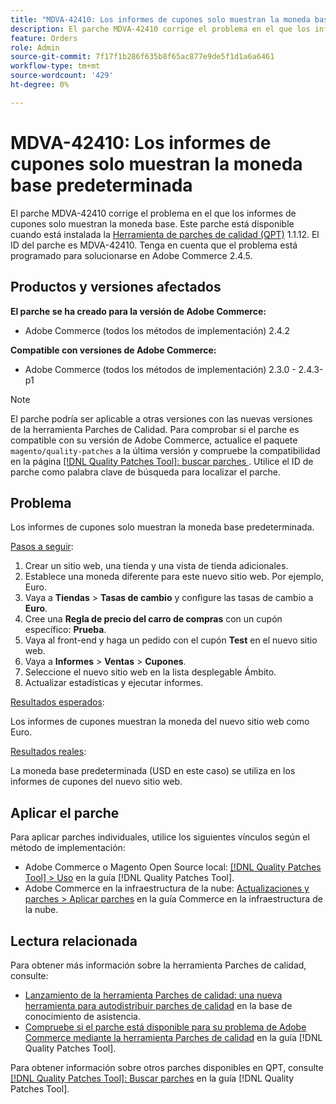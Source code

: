 ```yaml
---
title: "MDVA-42410: Los informes de cupones solo muestran la moneda base predeterminada"
description: El parche MDVA-42410 corrige el problema en el que los informes de cupones solo muestran la moneda base. Este parche está disponible cuando está instalada la [Quality Patches Tool (QPT)](https://experienceleague.adobe.com/es/docs/commerce-knowledge-base/kb/announcements/commerce-announcements/magento-quality-patches-released-new-tool-to-self-serve-quality-patches) 1.1.12. El ID del parche es MDVA-42410. Tenga en cuenta que el problema está programado para solucionarse en Adobe Commerce 2.4.5.
feature: Orders
role: Admin
source-git-commit: 7f17f1b286f635b8f65ac877e9de5f1d1a6a6461
workflow-type: tm+mt
source-wordcount: '429'
ht-degree: 0%

---
```


# MDVA-42410: Los informes de cupones solo muestran la moneda base predeterminada

El parche MDVA-42410 corrige el problema en el que los informes de cupones solo muestran la moneda base. Este parche está disponible cuando está instalada la [Herramienta de parches de calidad (QPT)](https://experienceleague.adobe.com/es/docs/commerce-knowledge-base/kb/announcements/commerce-announcements/magento-quality-patches-released-new-tool-to-self-serve-quality-patches) 1.1.12. El ID del parche es MDVA-42410. Tenga en cuenta que el problema está programado para solucionarse en Adobe Commerce 2.4.5.

## Productos y versiones afectados

**El parche se ha creado para la versión de Adobe Commerce:**

* Adobe Commerce (todos los métodos de implementación) 2.4.2

**Compatible con versiones de Adobe Commerce:**

* Adobe Commerce (todos los métodos de implementación) 2.3.0 - 2.4.3-p1

>[!NOTE]
>
>El parche podría ser aplicable a otras versiones con las nuevas versiones de la herramienta Parches de Calidad. Para comprobar si el parche es compatible con su versión de Adobe Commerce, actualice el paquete `magento/quality-patches` a la última versión y compruebe la compatibilidad en la página [[!DNL Quality Patches Tool]: buscar parches ](https://experienceleague.adobe.com/es/docs/commerce-knowledge-base/kb/announcements/commerce-announcements/magento-quality-patches-released-new-tool-to-self-serve-quality-patches). Utilice el ID de parche como palabra clave de búsqueda para localizar el parche.

## Problema

Los informes de cupones solo muestran la moneda base predeterminada.

<u>Pasos a seguir</u>:

1. Crear un sitio web, una tienda y una vista de tienda adicionales.
1. Establece una moneda diferente para este nuevo sitio web. Por ejemplo, Euro.
1. Vaya a **Tiendas** > **Tasas de cambio** y configure las tasas de cambio a **Euro**.
1. Cree una **Regla de precio del carro de compras** con un cupón específico: **Prueba**.
1. Vaya al front-end y haga un pedido con el cupón **Test** en el nuevo sitio web.
1. Vaya a **Informes** > **Ventas** > **Cupones**.
1. Seleccione el nuevo sitio web en la lista desplegable Ámbito.
1. Actualizar estadísticas y ejecutar informes.

<u>Resultados esperados</u>:

Los informes de cupones muestran la moneda del nuevo sitio web como Euro.

<u>Resultados reales</u>:

La moneda base predeterminada (USD en este caso) se utiliza en los informes de cupones del nuevo sitio web.

## Aplicar el parche

Para aplicar parches individuales, utilice los siguientes vínculos según el método de implementación:

* Adobe Commerce o Magento Open Source local: [[!DNL Quality Patches Tool] > Uso](/help/tools/quality-patches-tool/usage.md) en la guía [!DNL Quality Patches Tool].
* Adobe Commerce en la infraestructura de la nube: [Actualizaciones y parches > Aplicar parches](https://experienceleague.adobe.com/docs/commerce-cloud-service/user-guide/develop/upgrade/apply-patches.html?lang=es) en la guía Commerce en la infraestructura de la nube.

## Lectura relacionada

Para obtener más información sobre la herramienta Parches de calidad, consulte:

* [Lanzamiento de la herramienta Parches de calidad: una nueva herramienta para autodistribuir parches de calidad](https://experienceleague.adobe.com/es/docs/commerce-knowledge-base/kb/announcements/commerce-announcements/magento-quality-patches-released-new-tool-to-self-serve-quality-patches) en la base de conocimiento de asistencia.
* [Compruebe si el parche está disponible para su problema de Adobe Commerce mediante la herramienta Parches de calidad](/help/tools/quality-patches-tool/patches-available-in-qpt/check-patch-for-magento-issue-with-magento-quality-patches.md) en la guía [!DNL Quality Patches Tool].

Para obtener información sobre otros parches disponibles en QPT, consulte [[!DNL Quality Patches Tool]: Buscar parches](https://experienceleague.adobe.com/tools/commerce-quality-patches/index.html?lang=es) en la guía [!DNL Quality Patches Tool].
